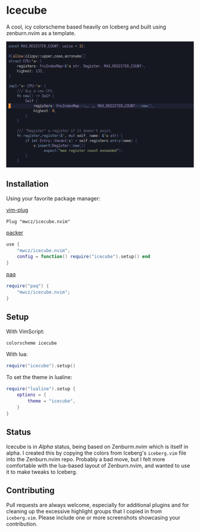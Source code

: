 Icecube
=======

A cool, icy colorscheme based heavily on Iceberg and built using zenburn.nvim as a template.

![screenshot of some Rust code with icecube.nvim](./images/screenshot01.png)

Installation
------------

Using your favorite package manager:

[vim-plug](https://github.com/junegunn/vim-plug)

```vim
Plug "mwcz/icecube.nvim"
```

[packer](https://github.com/wbthomason/packer.nvim)

```lua
use {
    "mwcz/icecube.nvim",
    config = function() require("icecube").setup() end
}
```

[paq](https://github.com/savq/paq-nvim)

```lua
require("paq") {
    "mwcz/icecube.nvim";
}
```

Setup
-----

With VimScript:

```vim
colorscheme icecube
```

With lua:

```lua
require("icecube").setup()
```

To set the theme in lualine:

```lua
require("lualine").setup {
    options = {
        theme = "icecube",
    }
}
```

Status
------

Icecube is in *Alpha* status, being based on Zenburm.nvim which is itself in
alpha. I created this by copying the colors from Iceberg's `iceberg.vim` file
into the Zenburn.nvim repo.  Probably a bad move, but I felt more comfortable
with the lua-based layout of Zenburn.nvim, and wanted to use it to make tweaks
to Iceberg.

Contributing
------------

Pull requests are always welcome, especially for additional plugins and for
cleaning up the excessive highlight groups that I copied in from `iceberg.vim`.
Please include one or more screenshots showcasing your contribution.
